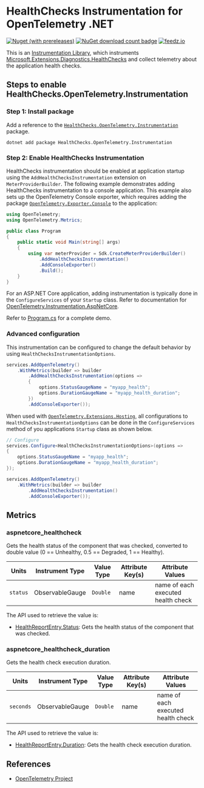 # HealthChecks Instrumentation for OpenTelemetry .NET

[![Nuget (with prereleases)](https://img.shields.io/nuget/v/HealthChecks.OpenTelemetry.Instrumentation)](https://www.nuget.org/packages/HealthChecks.OpenTelemetry.Instrumentation)
[![NuGet download count badge](https://img.shields.io/nuget/dt/HealthChecks.OpenTelemetry.Instrumentation)](https://www.nuget.org/packages/HealthChecks.OpenTelemetry.Instrumentation)
[![feedz.io](https://img.shields.io/badge/endpoint.svg?url=https%3A%2F%2Ff.feedz.io%2Fgowon%2Fpre-release%2Fshield%2FHealthChecks.OpenTelemetry.Instrumentation%2Flatest)](https://f.feedz.io/gowon/pre-release/packages/HealthChecks.OpenTelemetry.Instrumentation/latest/download)

This is an [Instrumentation Library](https://github.com/open-telemetry/opentelemetry-specification/blob/main/specification/glossary.md#instrumentation-library), which instruments [Microsoft.Extensions.Diagnostics.HealthChecks](https://learn.microsoft.com/en-us/aspnet/core/host-and-deploy/health-checks) and collect telemetry about the application health checks.

## Steps to enable HealthChecks.OpenTelemetry.Instrumentation

### Step 1: Install package

Add a reference to the [`HealthChecks.OpenTelemetry.Instrumentation`](https://www.nuget.org/packages/HealthChecks.OpenTelemetry.Instrumentation) package.

```shell
dotnet add package HealthChecks.OpenTelemetry.Instrumentation
```

### Step 2: Enable HealthChecks Instrumentation

HealthChecks instrumentation should be enabled at application startup using the `AddHealthChecksInstrumentation` extension on `MeterProviderBuilder`. The following example demonstrates adding HealthChecks instrumentation to a console application. This example also sets up the OpenTelemetry Console exporter, which requires adding the package [`OpenTelemetry.Exporter.Console`](https://github.com/open-telemetry/opentelemetry-dotnet/blob/main/src/OpenTelemetry.Exporter.Console/README.md) to the application:

```csharp
using OpenTelemetry;
using OpenTelemetry.Metrics;

public class Program
{
    public static void Main(string[] args)
    {
        using var meterProvider = Sdk.CreateMeterProviderBuilder()
            .AddHealthChecksInstrumentation()
            .AddConsoleExporter()
            .Build();
    }
}
```

For an ASP.NET Core application, adding instrumentation is typically done in the `ConfigureServices` of your `Startup` class. Refer to documentation for [OpenTelemetry.Instrumentation.AspNetCore](https://github.com/open-telemetry/opentelemetry-dotnet/blob/main/src/OpenTelemetry.Instrumentation.AspNetCore/README.md).

Refer to [Program.cs](samples/SampleApi/Program.cs) for a complete demo.

### Advanced configuration

This instrumentation can be configured to change the default behavior by using `HealthChecksInstrumentationOptions`.

```csharp
services.AddOpenTelemetry()
    .WithMetrics(builder => builder
        .AddHealthChecksInstrumentation(options =>
        {
            options.StatusGaugeName = "myapp_health";
            options.DurationGaugeName = "myapp_health_duration";
        })
        .AddConsoleExporter());
```

When used with [`OpenTelemetry.Extensions.Hosting`](https://github.com/open-telemetry/opentelemetry-dotnet/blob/main/src/OpenTelemetry.Extensions.Hosting/README.md), all configurations to `HealthChecksInstrumentationOptions` can be done in the `ConfigureServices` method of you applications `Startup` class as shown below.

```csharp
// Configure
services.Configure<HealthChecksInstrumentationOptions>(options =>
{
    options.StatusGaugeName = "myapp_health";
    options.DurationGaugeName = "myapp_health_duration";
});

services.AddOpenTelemetry()
    .WithMetrics(builder => builder
        .AddHealthChecksInstrumentation()
        .AddConsoleExporter());
```

## Metrics

### aspnetcore_healthcheck

Gets the health status of the component that was checked, converted to double value (0 == Unhealthy, 0.5 == Degraded, 1 == Healthy).

| Units | Instrument Type | Value Type | Attribute Key(s) | Attribute Values |
|-|-|-|-|-|
| `status` | ObservableGauge | `Double`    | name       | name of each executed health check |

The API used to retrieve the value is:

- [HealthReportEntry.Status](https://learn.microsoft.com/en-us/dotnet/api/microsoft.extensions.diagnostics.healthchecks.healthreportentry.status): Gets the health status of the component that was checked.

### aspnetcore_healthcheck_duration

Gets the health check execution duration.

| Units | Instrument Type | Value Type | Attribute Key(s) | Attribute Values |
|-|-|-|-|-|
| `seconds` | ObservableGauge | `Double`    | name       | name of each executed health check |

The API used to retrieve the value is:

- [HealthReportEntry.Duration](https://learn.microsoft.com/en-us/dotnet/api/microsoft.extensions.diagnostics.healthchecks.healthreportentry.duration): Gets the health check execution duration.

## References

- [OpenTelemetry Project](https://opentelemetry.io/)